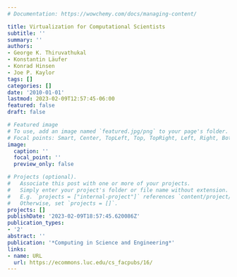 ```yaml
---
# Documentation: https://wowchemy.com/docs/managing-content/

title: Virtualization for Computational Scientists
subtitle: ''
summary: ''
authors:
- George K. Thiruvathukal
- Konstantin Läufer
- Konrad Hinsen
- Joe P. Kaylor
tags: []
categories: []
date: '2010-01-01'
lastmod: 2023-02-09T12:57:45-06:00
featured: false
draft: false

# Featured image
# To use, add an image named `featured.jpg/png` to your page's folder.
# Focal points: Smart, Center, TopLeft, Top, TopRight, Left, Right, BottomLeft, Bottom, BottomRight.
image:
  caption: ''
  focal_point: ''
  preview_only: false

# Projects (optional).
#   Associate this post with one or more of your projects.
#   Simply enter your project's folder or file name without extension.
#   E.g. `projects = ["internal-project"]` references `content/project/deep-learning/index.md`.
#   Otherwise, set `projects = []`.
projects: []
publishDate: '2023-02-09T18:57:45.620086Z'
publication_types:
- '2'
abstract: ''
publication: '*Computing in Science and Engineering*'
links:
- name: URL
  url: https://ecommons.luc.edu/cs_facpubs/16/
---
```

